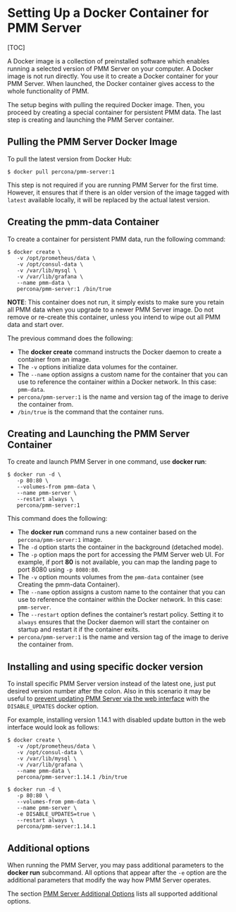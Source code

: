 # Setting Up a Docker Container for PMM Server

[TOC]

A Docker image is a collection of preinstalled software which enables running a selected version of PMM Server on your computer. A Docker image is not run directly. You use it to create a Docker container for your PMM Server. When launched, the Docker container gives access to the whole functionality of PMM.

The setup begins with pulling the required Docker image. Then, you proceed by creating a special container for persistent PMM data. The last step is creating and launching the PMM Server container.

## Pulling the PMM Server Docker Image

To pull the latest version from Docker Hub:

```
$ docker pull percona/pmm-server:1
```

This step is not required if you are running PMM Server for the first time. However, it ensures that if there is an older version of the image tagged with `latest` available locally, it will be replaced by the actual latest version.

## Creating the pmm-data Container

To create a container for persistent PMM data, run the following command:

```
$ docker create \
   -v /opt/prometheus/data \
   -v /opt/consul-data \
   -v /var/lib/mysql \
   -v /var/lib/grafana \
   --name pmm-data \
   percona/pmm-server:1 /bin/true
```

**NOTE**: This container does not run, it simply exists to make sure you retain all PMM data when you upgrade to a newer PMM Server image.  Do not remove or re-create this container, unless you intend to wipe out all PMM data and start over.

The previous command does the following:

* The **docker create** command instructs the Docker daemon to create a container from an image.
* The `-v` options initialize data volumes for the container.
* The `--name` option assigns a custom name for the container that you can use to reference the container within a Docker network. In this case: `pmm-data`.
* `percona/pmm-server:1` is the name and version tag of the image to derive the container from.
* `/bin/true` is the command that the container runs.

## Creating and Launching the PMM Server Container

To create and launch PMM Server in one command, use **docker run**:

```
$ docker run -d \
   -p 80:80 \
   --volumes-from pmm-data \
   --name pmm-server \
   --restart always \
   percona/pmm-server:1
```

This command does the following:

* The **docker run** command runs a new container based on the `percona/pmm-server:1` image.
* The `-d` option starts the container in the background (detached mode).
* The `-p` option maps the port for accessing the PMM Server web UI. For example, if port **80** is not available, you can map the landing page to port 8080 using `-p 8080:80`.
* The `-v` option mounts volumes from the `pmm-data` container (see Creating the pmm-data Container).
* The `--name` option assigns a custom name to the container that you can use to reference the container within the Docker network. In this case: `pmm-server`.
* The `--restart` option defines the container’s restart policy. Setting it to `always` ensures that the Docker daemon will start the container on startup and restart it if the container exits.
* `percona/pmm-server:1` is the name and version tag of the image to derive the container from.

## Installing and using specific docker version

To install specific PMM Server version instead of the latest one, just put desired version number after the colon. Also in this scenario it may be useful to [prevent updating PMM Server via the web interface](../../glossary.option.md) with the `DISABLE_UPDATES` docker option.

For example, installing version 1.14.1 with disabled update button in the web interface would look as follows:

```
$ docker create \
   -v /opt/prometheus/data \
   -v /opt/consul-data \
   -v /var/lib/mysql \
   -v /var/lib/grafana \
   --name pmm-data \
   percona/pmm-server:1.14.1 /bin/true

$ docker run -d \
   -p 80:80 \
   --volumes-from pmm-data \
   --name pmm-server \
   -e DISABLE_UPDATES=true \
   --restart always \
   percona/pmm-server:1.14.1
```

## Additional options

When running the PMM Server, you may pass additional parameters to the **docker run** subcommand. All options that appear after the `-e` option are the additional parameters that modify the way how PMM Server operates.

The section [PMM Server Additional Options](../../glossary.option.md#pmm-glossary-pmm-server-additional-option) lists all supported additional options.
